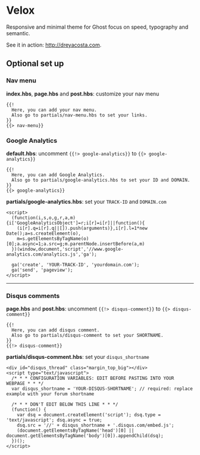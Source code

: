 # Velox

Responsive and minimal theme for Ghost focus on speed, typography and semantic.

See it in action: http://dreyacosta.com.

## Optional set up

### Nav menu

**index.hbs**, **page.hbs** and **post.hbs**: customize your nav menu
```
{{!
  Here, you can add your nav menu.
  Also go to partials/nav-menu.hbs to set your links.
}}
{{> nav-menu}}
```

### Google Analytics

**default.hbs**: uncomment `{{!> google-analytics}}` to `{{> google-analytics}}`
```
{{!
  Here, you can add Google Analytics.
  Also go to partials/google-analytics.hbs to set your ID and DOMAIN.
}}
{{> google-analytics}}
```

**partials/google-analytics.hbs**: set your `TRACK-ID` and `DOMAIN.com`
```
<script>
  (function(i,s,o,g,r,a,m){i['GoogleAnalyticsObject']=r;i[r]=i[r]||function(){
    (i[r].q=i[r].q||[]).push(arguments)},i[r].l=1*new Date();a=s.createElement(o),
    m=s.getElementsByTagName(o)[0];a.async=1;a.src=g;m.parentNode.insertBefore(a,m)
  })(window,document,'script','//www.google-analytics.com/analytics.js','ga');

  ga('create', 'YOUR-TRACK-ID', 'yourdomain.com');
  ga('send', 'pageview');
</script>
```

---

### Disqus comments

**page.hbs** and **post.hbs**: uncomment `{{!> disqus-comment}}` to `{{> disqus-comment}}`
```
{{!
  Here, you can add disqus comment.
  Also go to partials/disqus-comment to set your SHORTNAME.
}}
{{!> disqus-comment}}
```

**partials/disqus-comment.hbs**: set your `disqus_shortname`
```
<div id="disqus_thread" class="margin_top_big"></div>
<script type="text/javascript">
  /* * * CONFIGURATION VARIABLES: EDIT BEFORE PASTING INTO YOUR WEBPAGE * * */
  var disqus_shortname = 'YOUR-DISQUS-SHORTNAME'; // required: replace example with your forum shortname

  /* * * DON'T EDIT BELOW THIS LINE * * */
  (function() {
    var dsq = document.createElement('script'); dsq.type = 'text/javascript'; dsq.async = true;
    dsq.src = '//' + disqus_shortname + '.disqus.com/embed.js';
    (document.getElementsByTagName('head')[0] || document.getElementsByTagName('body')[0]).appendChild(dsq);
  })();
</script>
```